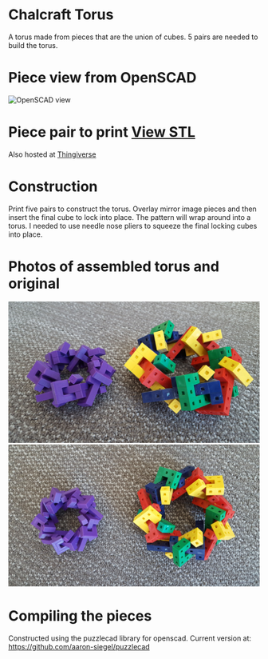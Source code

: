 # Chalcraft Torus
A torus made from pieces that are the union of cubes. 5 pairs are needed to build the torus.

# Piece view from OpenSCAD
![OpenSCAD view](raw/ChalcraftPuzzle.png)
# Piece pair to print [View STL](https://github.com/SmoothDragon/ChalcraftChain/blob/master/ChalcraftChain.stl)
Also hosted at [Thingiverse](https://www.thingiverse.com/thing:3966355)

# Construction
Print five pairs to construct the torus.
Overlay mirror image pieces and then insert the final cube to lock into place.
The pattern will wrap around into a torus.
I needed to use needle nose pliers to squeeze the final locking cubes into place.

# Photos of assembled torus and original
![Chalcraft Torus 1](https://github.com/SmoothDragon/ChalcraftChain/blob/master/ChalcraftTorus1.jpg)
![Chalcraft Torus 2](https://github.com/SmoothDragon/ChalcraftChain/blob/master/ChalcraftTorus2.jpg)

# Compiling the pieces
Constructed using the puzzlecad library for openscad. Current version at:
https://github.com/aaron-siegel/puzzlecad

